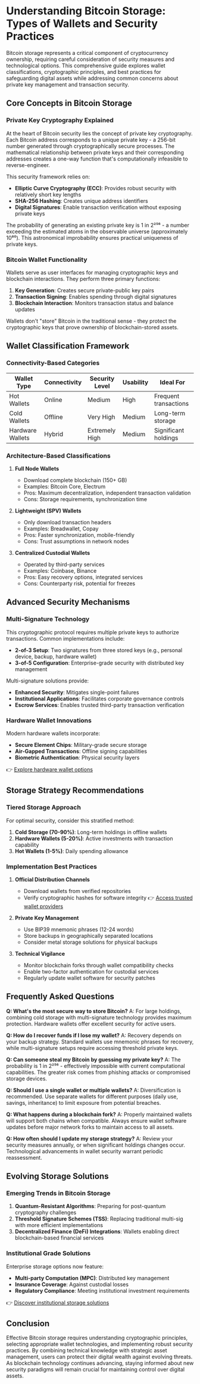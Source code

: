 # Understanding Bitcoin Storage: Types of Wallets and Security Practices

Bitcoin storage represents a critical component of cryptocurrency ownership, requiring careful consideration of security measures and technological options. This comprehensive guide explores wallet classifications, cryptographic principles, and best practices for safeguarding digital assets while addressing common concerns about private key management and transaction security.

## Core Concepts in Bitcoin Storage

### Private Key Cryptography Explained
At the heart of Bitcoin security lies the concept of private key cryptography. Each Bitcoin address corresponds to a unique private key - a 256-bit number generated through cryptographically secure processes. The mathematical relationship between private keys and their corresponding addresses creates a one-way function that's computationally infeasible to reverse-engineer. 

This security framework relies on:
- **Elliptic Curve Cryptography (ECC)**: Provides robust security with relatively short key lengths
- **SHA-256 Hashing**: Creates unique address identifiers
- **Digital Signatures**: Enable transaction verification without exposing private keys

The probability of generating an existing private key is 1 in 2²⁵⁶ - a number exceeding the estimated atoms in the observable universe (approximately 10⁸⁰). This astronomical improbability ensures practical uniqueness of private keys.

### Bitcoin Wallet Functionality
Wallets serve as user interfaces for managing cryptographic keys and blockchain interactions. They perform three primary functions:
1. **Key Generation**: Creates secure private-public key pairs
2. **Transaction Signing**: Enables spending through digital signatures
3. **Blockchain Interaction**: Monitors transaction status and balance updates

Wallets don't "store" Bitcoin in the traditional sense - they protect the cryptographic keys that prove ownership of blockchain-stored assets.

## Wallet Classification Framework

### Connectivity-Based Categories
| Wallet Type   | Connectivity | Security Level | Usability | Ideal For               |
|---------------|--------------|----------------|-----------|-------------------------|
| Hot Wallets   | Online       | Medium         | High      | Frequent transactions   |
| Cold Wallets  | Offline      | Very High      | Medium    | Long-term storage       |
| Hardware Wallets | Hybrid    | Extremely High | Medium    | Significant holdings    |

### Architecture-Based Classifications
1. **Full Node Wallets**
   - Download complete blockchain (150+ GB)
   - Examples: Bitcoin Core, Electrum
   - Pros: Maximum decentralization, independent transaction validation
   - Cons: Storage requirements, synchronization time

2. **Lightweight (SPV) Wallets**
   - Only download transaction headers
   - Examples: Breadwallet, Copay
   - Pros: Faster synchronization, mobile-friendly
   - Cons: Trust assumptions in network nodes

3. **Centralized Custodial Wallets**
   - Operated by third-party services
   - Examples: Coinbase, Binance
   - Pros: Easy recovery options, integrated services
   - Cons: Counterparty risk, potential for freezes

## Advanced Security Mechanisms

### Multi-Signature Technology
This cryptographic protocol requires multiple private keys to authorize transactions. Common implementations include:
- **2-of-3 Setup**: Two signatures from three stored keys (e.g., personal device, backup, hardware wallet)
- **3-of-5 Configuration**: Enterprise-grade security with distributed key management

Multi-signature solutions provide:
- **Enhanced Security**: Mitigates single-point failures
- **Institutional Applications**: Facilitates corporate governance controls
- **Escrow Services**: Enables trusted third-party transaction verification

### Hardware Wallet Innovations
Modern hardware wallets incorporate:
- **Secure Element Chips**: Military-grade secure storage
- **Air-Gapped Transactions**: Offline signing capabilities
- **Biometric Authentication**: Physical security layers

👉 [Explore hardware wallet options](https://bit.ly/okx-bonus)

## Storage Strategy Recommendations

### Tiered Storage Approach
For optimal security, consider this stratified method:
1. **Cold Storage (70-90%)**: Long-term holdings in offline wallets
2. **Hardware Wallets (5-20%)**: Active investments with transaction capability
3. **Hot Wallets (1-5%)**: Daily spending allowance

### Implementation Best Practices
1. **Official Distribution Channels**
   - Download wallets from verified repositories
   - Verify cryptographic hashes for software integrity
   👉 [Access trusted wallet providers](https://bit.ly/okx-bonus)

2. **Private Key Management**
   - Use BIP39 mnemonic phrases (12-24 words)
   - Store backups in geographically separated locations
   - Consider metal storage solutions for physical backups

3. **Technical Vigilance**
   - Monitor blockchain forks through wallet compatibility checks
   - Enable two-factor authentication for custodial services
   - Regularly update wallet software for security patches

## Frequently Asked Questions

**Q: What's the most secure way to store Bitcoin?**
A: For large holdings, combining cold storage with multi-signature technology provides maximum protection. Hardware wallets offer excellent security for active users.

**Q: How do I recover funds if I lose my wallet?**
A: Recovery depends on your backup strategy. Standard wallets use mnemonic phrases for recovery, while multi-signature setups require accessing threshold private keys.

**Q: Can someone steal my Bitcoin by guessing my private key?**
A: The probability is 1 in 2²⁵⁶ - effectively impossible with current computational capabilities. The greater risk comes from phishing attacks or compromised storage devices.

**Q: Should I use a single wallet or multiple wallets?**
A: Diversification is recommended. Use separate wallets for different purposes (daily use, savings, inheritance) to limit exposure from potential breaches.

**Q: What happens during a blockchain fork?**
A: Properly maintained wallets will support both chains when compatible. Always ensure wallet software updates before major network forks to maintain access to all assets.

**Q: How often should I update my storage strategy?**
A: Review your security measures annually, or when significant holdings changes occur. Technological advancements in wallet security warrant periodic reassessment.

## Evolving Storage Solutions

### Emerging Trends in Bitcoin Storage
1. **Quantum-Resistant Algorithms**: Preparing for post-quantum cryptography challenges
2. **Threshold Signature Schemes (TSS)**: Replacing traditional multi-sig with more efficient implementations
3. **Decentralized Finance (DeFi) Integrations**: Wallets enabling direct blockchain-based financial services

### Institutional Grade Solutions
Enterprise storage options now feature:
- **Multi-party Computation (MPC)**: Distributed key management
- **Insurance Coverage**: Against custodial losses
- **Regulatory Compliance**: Meeting institutional investment requirements

👉 [Discover institutional storage solutions](https://bit.ly/okx-bonus)

## Conclusion

Effective Bitcoin storage requires understanding cryptographic principles, selecting appropriate wallet technologies, and implementing robust security practices. By combining technical knowledge with strategic asset management, users can protect their digital wealth against evolving threats. As blockchain technology continues advancing, staying informed about new security paradigms will remain crucial for maintaining control over digital assets.